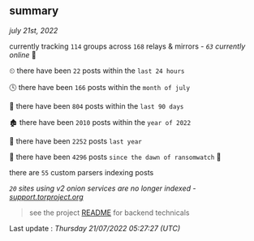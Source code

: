 
## summary
_july 21st, 2022_

currently tracking `114` groups across `168` relays & mirrors - _`63` currently online_ 📡

⏲ there have been `22` posts within the `last 24 hours`

🕓 there have been `166` posts within the `month of july`

📅 there have been `804` posts within the `last 90 days`

🏚 there have been `2010` posts within the `year of 2022`

🚀 there have been `2252` posts `last year`

🦕 there have been `4296` posts `since the dawn of ransomwatch` 🐣

there are `55` custom parsers indexing posts

_`20` sites using v2 onion services are no longer indexed - [support.torproject.org](https://support.torproject.org/onionservices/v2-deprecation/)_

> see the project [README](https://github.com/jmousqueton/ransomwatch#readme) for backend technicals



Last update : _Thursday 21/07/2022 05:27:27 (UTC)_

